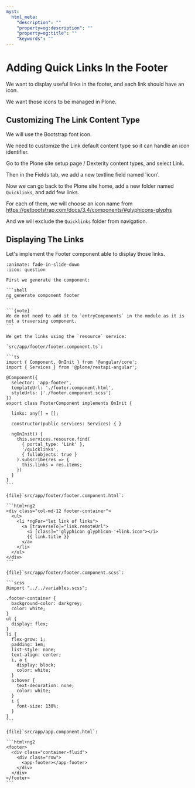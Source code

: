 ```yaml
---
myst:
  html_meta:
    "description": ""
    "property=og:description": ""
    "property=og:title": ""
    "keywords": ""
---
```


# Adding Quick Links In the Footer

We want to display useful links in the footer, and each link should have an icon.

We want those icons to be managed in Plone.

## Customizing The Link Content Type

We will use the Bootstrap font icon.

We need to customize the Link default content type so it can handle an icon identifier.

Go to the Plone site setup page / Dexterity  content types, and select Link.

Then in the Fields tab, we add a new textline field named 'icon'.

Now we can go back to the Plone site home, add a new folder named `Quicklinks`, and add few links.

For each of them, we will choose an icon name from <https://getbootstrap.com/docs/3.4/components/#glyphicons-glyphs>

And we will exclude the `Quicklinks` folder from navigation.

## Displaying The Links

Let's implement the Footer component able to display those links.

````{dropdown} Solution
:animate: fade-in-slide-down
:icon: question

First we generate the component:

```shell
ng generate component footer
```

```{note}
We do not need to add it to `entryComponents` in the module as it is not a traversing component.
```

We get the links using the `resource` service:

`src/app/footer/footer.component.ts`:

```ts
import { Component, OnInit } from '@angular/core';
import { Services } from '@plone/restapi-angular';

@Component({
  selector: 'app-footer',
  templateUrl: './footer.component.html',
  styleUrls: ['./footer.component.scss']
})
export class FooterComponent implements OnInit {

  links: any[] = [];

  constructor(public services: Services) { }

  ngOnInit() {
    this.services.resource.find(
      { portal_type: 'Link' },
      '/quicklinks',
      { fullobjects: true }
    ).subscribe(res => {
      this.links = res.items;
    })
  }
}
```

{file}`src/app/footer/footer.component.html`:

```html+ng2
<div class="col-md-12 footer-container">
  <ul>
    <li *ngFor="let link of links">
      <a [traverseTo]="link.remoteUrl">
        <i [class]="'glyphicon glyphicon-'+link.icon"></i>
        {{ link.title }}
      </a>
    </li>
  </ul>
</div>
```

{file}`src/app/footer/footer.component.scss`:

```scss
@import "../../variables.scss";

.footer-container {
  background-color: darkgrey;
  color: white;
}
ul {
  display: flex;
}
li {
  flex-grow: 1;
  padding: 1em;
  list-style: none;
  text-align: center;
  i, a {
    display: block;
    color: white;
  }
  a:hover {
    text-decoration: none;
    color: white;
  }
  i {
    font-size: 130%;
  }
}
```

{file}`src/app/app.component.html`:

```html+ng2
<footer>
  <div class="container-fluid">
    <div class="row">
      <app-footer></app-footer>
    </div>
  </div>
</footer>
```
````
